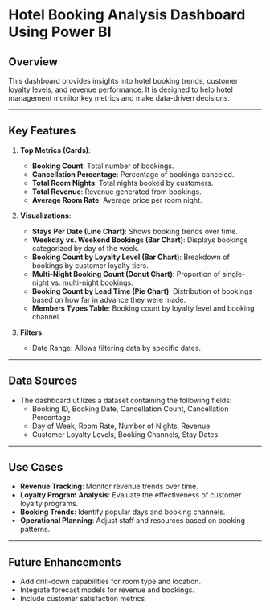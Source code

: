 # Hotel Booking Analysis Dashboard Using Power BI

## Overview

This dashboard provides insights into hotel booking trends, customer loyalty levels, and revenue performance. It is designed to help hotel management monitor key metrics and make data-driven decisions.

---

## Key Features

1. **Top Metrics (Cards)**:

   - **Booking Count**: Total number of bookings.
   - **Cancellation Percentage**: Percentage of bookings canceled.
   - **Total Room Nights**: Total nights booked by customers.
   - **Total Revenue**: Revenue generated from bookings.
   - **Average Room Rate**: Average price per room night.

2. **Visualizations**:

   - **Stays Per Date (Line Chart)**: Shows booking trends over time.
   - **Weekday vs. Weekend Bookings (Bar Chart)**: Displays bookings categorized by day of the week.
   - **Booking Count by Loyalty Level (Bar Chart)**: Breakdown of bookings by customer loyalty tiers.
   - **Multi-Night Booking Count (Donut Chart)**: Proportion of single-night vs. multi-night bookings.
   - **Booking Count by Lead Time (Pie Chart)**: Distribution of bookings based on how far in advance they were made.
   - **Members Types Table**: Booking count by loyalty level and booking channel.

3. **Filters**:

   - Date Range: Allows filtering data by specific dates.

---

## Data Sources

- The dashboard utilizes a dataset containing the following fields:
  - Booking ID, Booking Date, Cancellation Count, Cancellation Percentage
  - Day of Week, Room Rate, Number of Nights, Revenue
  - Customer Loyalty Levels, Booking Channels, Stay Dates

---

## Use Cases

- **Revenue Tracking**: Monitor revenue trends over time.
- **Loyalty Program Analysis**: Evaluate the effectiveness of customer loyalty programs.
- **Booking Trends**: Identify popular days and booking channels.
- **Operational Planning**: Adjust staff and resources based on booking patterns.

---

## Future Enhancements

- Add drill-down capabilities for room type and location.
- Integrate forecast models for revenue and bookings.
- Include customer satisfaction metrics
